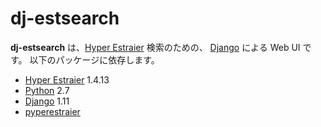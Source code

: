 # dj-estsearch

**dj-estsearch** は、[Hyper Estraier](http://fallabs.com/hyperestraier/) 検索のための、
[Django](http://djangoproject.jp/) による Web UI です。
以下のパッケージに依存します。
* [Hyper Estraier](http://fallabs.com/hyperestraier/) 1.4.13
* [Python](http://www.python.jp/) 2.7
* [Django](http://www.djangoproject.jp/) 1.11
* [pyperestraier](https://github.com/ikbhotels/pyperestraier/)
